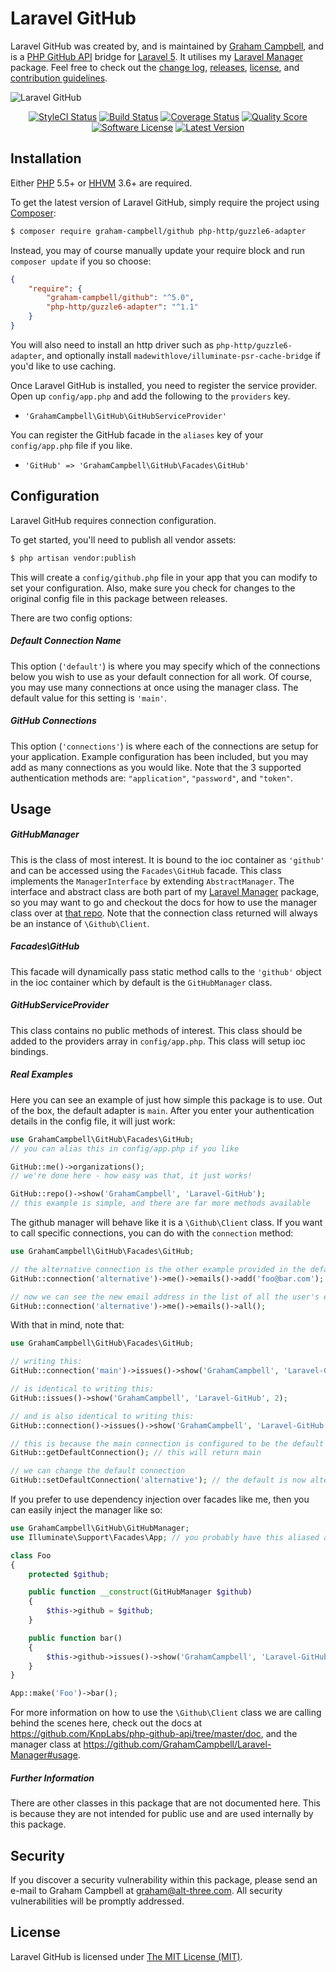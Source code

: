 Laravel GitHub
==============

Laravel GitHub was created by, and is maintained by [Graham Campbell](https://github.com/GrahamCampbell), and is a [PHP GitHub API](https://github.com/KnpLabs/php-github-api) bridge for [Laravel 5](http://laravel.com). It utilises my [Laravel Manager](https://github.com/GrahamCampbell/Laravel-Manager) package. Feel free to check out the [change log](CHANGELOG.md), [releases](https://github.com/GrahamCampbell/Laravel-GitHub/releases), [license](LICENSE), and [contribution guidelines](CONTRIBUTING.md).

![Laravel GitHub](https://cloud.githubusercontent.com/assets/2829600/4432305/c14a3934-468c-11e4-8371-684e72291139.PNG)

<p align="center">
<a href="https://styleci.io/repos/22288869"><img src="https://styleci.io/repos/22288869/shield" alt="StyleCI Status"></img></a>
<a href="https://travis-ci.org/GrahamCampbell/Laravel-GitHub"><img src="https://img.shields.io/travis/GrahamCampbell/Laravel-GitHub/master.svg?style=flat-square" alt="Build Status"></img></a>
<a href="https://scrutinizer-ci.com/g/GrahamCampbell/Laravel-GitHub/code-structure"><img src="https://img.shields.io/scrutinizer/coverage/g/GrahamCampbell/Laravel-GitHub.svg?style=flat-square" alt="Coverage Status"></img></a>
<a href="https://scrutinizer-ci.com/g/GrahamCampbell/Laravel-GitHub"><img src="https://img.shields.io/scrutinizer/g/GrahamCampbell/Laravel-GitHub.svg?style=flat-square" alt="Quality Score"></img></a>
<a href="LICENSE"><img src="https://img.shields.io/badge/license-MIT-brightgreen.svg?style=flat-square" alt="Software License"></img></a>
<a href="https://github.com/GrahamCampbell/Laravel-GitHub/releases"><img src="https://img.shields.io/github/release/GrahamCampbell/Laravel-GitHub.svg?style=flat-square" alt="Latest Version"></img></a>
</p>


## Installation

Either [PHP](https://php.net) 5.5+ or [HHVM](http://hhvm.com) 3.6+ are required.

To get the latest version of Laravel GitHub, simply require the project using [Composer](https://getcomposer.org):

```bash
$ composer require graham-campbell/github php-http/guzzle6-adapter
```

Instead, you may of course manually update your require block and run `composer update` if you so choose:

```json
{
    "require": {
        "graham-campbell/github": "^5.0",
        "php-http/guzzle6-adapter": "^1.1"
    }
}
```

You will also need to install an http driver such as `php-http/guzzle6-adapter`, and optionally install `madewithlove/illuminate-psr-cache-bridge` if you'd like to use caching.

Once Laravel GitHub is installed, you need to register the service provider. Open up `config/app.php` and add the following to the `providers` key.

* `'GrahamCampbell\GitHub\GitHubServiceProvider'`

You can register the GitHub facade in the `aliases` key of your `config/app.php` file if you like.

* `'GitHub' => 'GrahamCampbell\GitHub\Facades\GitHub'`


## Configuration

Laravel GitHub requires connection configuration.

To get started, you'll need to publish all vendor assets:

```bash
$ php artisan vendor:publish
```

This will create a `config/github.php` file in your app that you can modify to set your configuration. Also, make sure you check for changes to the original config file in this package between releases.

There are two config options:

##### Default Connection Name

This option (`'default'`) is where you may specify which of the connections below you wish to use as your default connection for all work. Of course, you may use many connections at once using the manager class. The default value for this setting is `'main'`.

##### GitHub Connections

This option (`'connections'`) is where each of the connections are setup for your application. Example configuration has been included, but you may add as many connections as you would like. Note that the 3 supported authentication methods are: `"application"`, `"password"`, and `"token"`.


## Usage

##### GitHubManager

This is the class of most interest. It is bound to the ioc container as `'github'` and can be accessed using the `Facades\GitHub` facade. This class implements the `ManagerInterface` by extending `AbstractManager`. The interface and abstract class are both part of my [Laravel Manager](https://github.com/GrahamCampbell/Laravel-Manager) package, so you may want to go and checkout the docs for how to use the manager class over at [that repo](https://github.com/GrahamCampbell/Laravel-Manager#usage). Note that the connection class returned will always be an instance of `\Github\Client`.

##### Facades\GitHub

This facade will dynamically pass static method calls to the `'github'` object in the ioc container which by default is the `GitHubManager` class.

##### GitHubServiceProvider

This class contains no public methods of interest. This class should be added to the providers array in `config/app.php`. This class will setup ioc bindings.

##### Real Examples

Here you can see an example of just how simple this package is to use. Out of the box, the default adapter is `main`. After you enter your authentication details in the config file, it will just work:

```php
use GrahamCampbell\GitHub\Facades\GitHub;
// you can alias this in config/app.php if you like

GitHub::me()->organizations();
// we're done here - how easy was that, it just works!

GitHub::repo()->show('GrahamCampbell', 'Laravel-GitHub');
// this example is simple, and there are far more methods available
```

The github manager will behave like it is a `\Github\Client` class. If you want to call specific connections, you can do with the `connection` method:

```php
use GrahamCampbell\GitHub\Facades\GitHub;

// the alternative connection is the other example provided in the default config
GitHub::connection('alternative')->me()->emails()->add('foo@bar.com');

// now we can see the new email address in the list of all the user's emails
GitHub::connection('alternative')->me()->emails()->all();
```

With that in mind, note that:

```php
use GrahamCampbell\GitHub\Facades\GitHub;

// writing this:
GitHub::connection('main')->issues()->show('GrahamCampbell', 'Laravel-GitHub', 2);

// is identical to writing this:
GitHub::issues()->show('GrahamCampbell', 'Laravel-GitHub', 2);

// and is also identical to writing this:
GitHub::connection()->issues()->show('GrahamCampbell', 'Laravel-GitHub', 2);

// this is because the main connection is configured to be the default
GitHub::getDefaultConnection(); // this will return main

// we can change the default connection
GitHub::setDefaultConnection('alternative'); // the default is now alternative
```

If you prefer to use dependency injection over facades like me, then you can easily inject the manager like so:

```php
use GrahamCampbell\GitHub\GitHubManager;
use Illuminate\Support\Facades\App; // you probably have this aliased already

class Foo
{
    protected $github;

    public function __construct(GitHubManager $github)
    {
        $this->github = $github;
    }

    public function bar()
    {
        $this->github->issues()->show('GrahamCampbell', 'Laravel-GitHub', 2);
    }
}

App::make('Foo')->bar();
```

For more information on how to use the `\Github\Client` class we are calling behind the scenes here, check out the docs at https://github.com/KnpLabs/php-github-api/tree/master/doc, and the manager class at https://github.com/GrahamCampbell/Laravel-Manager#usage.

##### Further Information

There are other classes in this package that are not documented here. This is because they are not intended for public use and are used internally by this package.


## Security

If you discover a security vulnerability within this package, please send an e-mail to Graham Campbell at graham@alt-three.com. All security vulnerabilities will be promptly addressed.


## License

Laravel GitHub is licensed under [The MIT License (MIT)](LICENSE).

